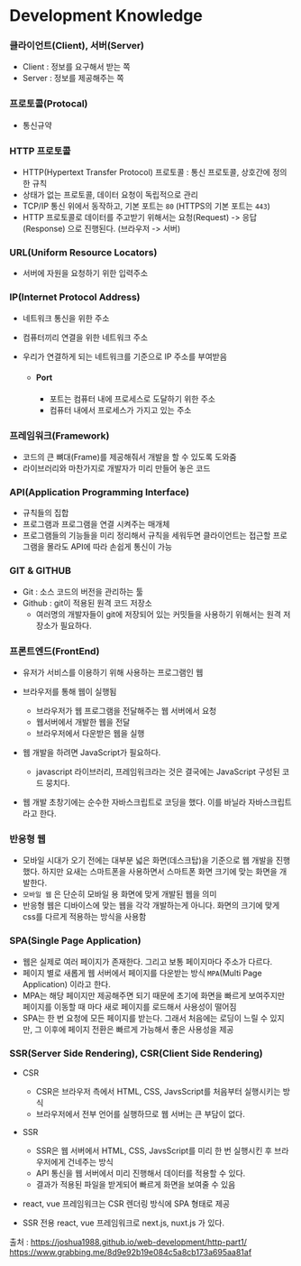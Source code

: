 # Development Knowledge

### 클라이언트(Client), 서버(Server)

- Client : 정보를 요구해서 받는 쪽
- Server : 정보를 제공해주는 쪽

### 프로토콜(Protocal)

- 통신규약

### HTTP 프로토콜

- HTTP(Hypertext Transfer Protocol) 프로토콜 : 통신 프로토콜, 상호간에 정의한 규칙
- 상태가 없는 프로토콜, 데이터 요청이 독립적으로 관리
- TCP/IP 통신 위에서 동작하고, 기본 포트는 `80` (HTTPS의 기본 포트는 `443`)
- HTTP 프로토콜로 데이터를 주고받기 위해서는 요청(Request) -> 응답(Response) 으로 진행된다. (브라우저 -> 서버)

### URL(Uniform Resource Locators)

- 서버에 자원을 요청하기 위한 입력주소

### IP(Internet Protocol Address)

- 네트워크 통신을 위한 주소
- 컴퓨터끼리 연결을 위한 네트워크 주소
- 우리가 연결하게 되는 네트워크를 기준으로 IP 주소를 부여받음

  - #### Port
    - 포트는 컴퓨터 내에 프로세스로 도달하기 위한 주소
    - 컴퓨터 내에서 프로세스가 가지고 있는 주소

### 프레임워크(Framework)

- 코드의 큰 뼈대(Frame)를 제공해줘서 개발을 할 수 있도록 도와줌
- 라이브러리와 마찬가지로 개발자가 미리 만들어 놓은 코드

### API(Application Programming Interface)

- 규칙들의 집합
- 프로그램과 프로그램을 연결 시켜주는 매개체
- 프로그램들의 기능들을 미리 정리해서 규칙을 세워두면 클라이언트는 접근할 프로그램을 몰라도 API에 따라 손쉽게 통신이 가능

### GIT & GITHUB

- Git : 소스 코드의 버전을 관리하는 툴
- Github : git이 적용된 원격 코드 저장소
  - 여러명의 개발자들이 git에 저장되어 있는 커밋들을 사용하기 위해서는 원격 저장소가 필요하다.

### 프론트엔드(FrontEnd)

- 유저가 서비스를 이용하기 위해 사용하는 프로그램인 웹
- 브라우저를 통해 웹이 실행됨

  - 브라우저가 웹 프로그램을 전달해주는 웹 서버에서 요청
  - 웹서버에서 개발한 웹을 전달
  - 브라우저에서 다운받은 웹을 실행

- 웹 개발을 하려면 JavaScript가 필요하다.
  - javascript 라이브러리, 프레임워크라는 것은 결국에는 JavaScript 구성된 코드 뭉치다.
- 웹 개발 초창기에는 순수한 자바스크립트로 코딩을 했다. 이를 바닐라 자바스크립트 라고 한다.

### 반응형 웹

- 모바일 시대가 오기 전에는 대부분 넓은 화면(데스크탑)을 기준으로 웹 개발을 진행했다. 하지만 요새는 스마트폰을 사용하면서 스마트폰 화면 크기에 맞는 화면을 개발한다.
- `모바일 웹` 은 단순히 모바일 용 화면에 맞게 개발된 웹을 의미
- 반응형 웹은 디바이스에 맞는 웹을 각각 개발하는게 아니다. 화면의 크기에 맞게 css를 다르게 적용하는 방식을 사용함

### SPA(Single Page Application)

- 웹은 실제로 여러 페이지가 존재한다. 그리고 보통 페이지마다 주소가 다르다.
- 페이지 별로 새롭게 웹 서버에서 페이지를 다운받는 방식 `MPA`(Multi Page Application) 이라고 한다.
- MPA는 해당 페이지만 제공해주면 되기 때문에 초기에 화면을 빠르게 보여주지만 페이지를 이동할 때 마다 새로 페이지를 로드해서 사용성이 떨어짐
- SPA는 한 번 요청에 모든 페이지를 받는다. 그래서 처음에는 로딩이 느릴 수 있지만, 그 이후에 페이지 전환은 빠르게 가능해서 좋은 사용성을 제공

### SSR(Server Side Rendering), CSR(Client Side Rendering)

- CSR

  - CSR은 브라우저 측에서 HTML, CSS, JavsScript를 처음부터 실행시키는 방식
  - 브라우저에서 전부 언어를 실행하므로 웹 서버는 큰 부담이 없다.

- SSR

  - SSR은 웹 서버에서 HTML, CSS, JavsScript를 미리 한 번 실행시킨 후 브라우저에게 건네주는 방식
  - API 통신을 웹 서버에서 미리 진행해서 데이터를 적용할 수 있다.
  - 결과가 적용된 파일을 받게되어 빠르게 화면을 보여줄 수 있음

- react, vue 프레임워크는 CSR 렌더링 방식에 SPA 형태로 제공

- SSR 전용 react, vue 프레임워크로 next.js, nuxt.js 가 있다.

출처 : https://joshua1988.github.io/web-development/http-part1/
https://www.grabbing.me/8d9e92b19e084c5a8cb173a695aa81af
